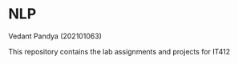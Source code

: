 # NLP

Vedant Pandya (202101063)

This repository contains the lab assignments and projects for IT412

